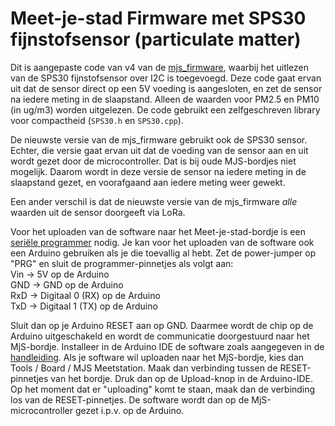 Meet-je-stad Firmware met SPS30 fijnstofsensor (particulate matter)
===================================================================

Dit is aangepaste code van v4 van de [mjs_firmware](https://github.com/meetjestad/mjs_firmware), waarbij het uitlezen van de SPS30 fijnstofsensor over I2C is toegevoegd. Deze code gaat ervan uit dat de sensor direct op een 5V voeding is aangesloten, en zet de sensor na iedere meting in de slaapstand. Alleen de waarden voor PM2.5 en PM10 (in ug/m3) worden uitgelezen. De code gebruikt een zelfgeschreven library voor compactheid (`SPS30.h` en `SPS30.cpp`).

De nieuwste versie van de mjs\_firmware gebruikt ook de SPS30 sensor. Echter, die versie gaat ervan uit dat de voeding van de sensor aan en uit wordt gezet door de microcontroller. Dat is bij oude MJS-bordjes niet mogelijk. Daarom wordt in deze versie de sensor na iedere meting in de slaapstand gezet, en voorafgaand aan iedere meting weer gewekt.

Een ander verschil is dat de nieuwste versie van de mjs\_firmware _alle_ waarden uit de sensor doorgeeft via LoRa.

Voor het uploaden van de software naar het Meet-je-stad-bordje is een [seriële programmer](https://github.com/meetjestad/mjs_programmer) nodig. Je kan voor het uploaden van de software ook een Arduino gebruiken als je die toevallig al hebt. Zet de power-jumper op "PRG" en sluit de programmer-pinnetjes als volgt aan:  
Vin → 5V op de Arduino  
GND → GND op de Arduino  
RxD → Digitaal 0 (RX) op de Arduino  
TxD → Digitaal 1 (TX) op de Arduino

Sluit dan op je Arduino RESET aan op GND. Daarmee wordt de chip op de Arduino uitgeschakeld en wordt de communicatie doorgestuurd naar het MjS-bordje. Installeer in de Arduino IDE de software zoals aangegeven in de [handleiding](https://github.com/meetjestad/mjs_firmware#basic-usage). Als je software wil uploaden naar het MjS-bordje, kies dan Tools / Board / MJS Meetstation. Maak dan verbinding tussen de RESET-pinnetjes van het bordje. Druk dan op de Upload-knop in de Arduino-IDE. Op het moment dat er "uploading" komt te staan, maak dan de verbinding los van de RESET-pinnetjes. De software wordt dan op de MjS-microcontroller gezet i.p.v. op de Arduino.